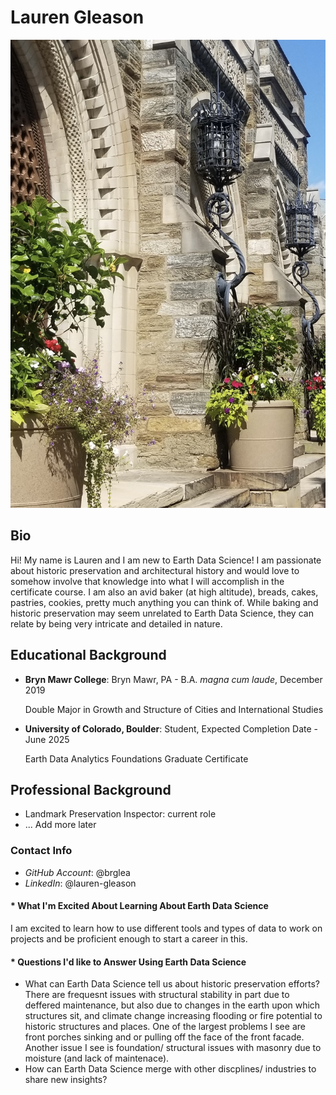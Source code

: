 # Lauren Gleason

![Partial Front Facade of Goodheart Hall, Bryn Mawr College](/img/Theater_at_Bryn_Mawr_College.jpg)

## **Bio**
Hi! My name is Lauren and I am new to Earth Data Science! I am passionate about historic preservation and architectural history and would love to somehow involve that knowledge into what I will accomplish in the certificate course. I am also an avid baker (at high altitude), breads, cakes, pastries, cookies, pretty much anything you can think of. While baking and historic preservation may seem unrelated to Earth Data Science, they can relate by being very intricate and detailed in nature.

## **Educational Background**
* **Bryn Mawr College**: Bryn Mawr, PA - B.A. *magna cum laude*, December 2019

  Double Major in Growth and Structure of Cities and International Studies
* **University of Colorado, Boulder**: Student, Expected Completion Date - June 2025

  Earth Data Analytics Foundations Graduate Certificate
  
## **Professional Background**
* Landmark Preservation Inspector: current role
* ... Add more later

### **Contact Info**
* *GitHub Account*: @brglea
* *LinkedIn*: @lauren-gleason

  
#### * What I'm Excited About Learning About Earth Data Science
I am excited to learn how to use different tools and types of data to work on projects and be proficient enough to start a career in this.

#### * Questions I'd like to Answer Using Earth Data Science
* What can Earth Data Science tell us about historic preservation efforts? There are frequesnt issues with structural stability in part due to deffered maintenance, but also due to changes in the earth upon which structures sit, and climate change increasing flooding or fire potential to historic structures and places. One of the largest problems I see are front porches sinking and or pulling off the face of the front facade. Another issue I see is foundation/ structural issues with masonry due to moisture (and lack of maintenace).
* How can Earth Data Science merge with other discplines/ industries to share new insights?
